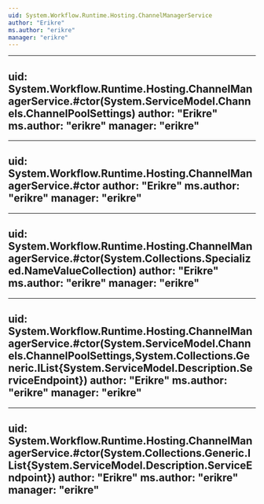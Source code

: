 ```yaml
---
uid: System.Workflow.Runtime.Hosting.ChannelManagerService
author: "Erikre"
ms.author: "erikre"
manager: "erikre"
---
```


---
uid: System.Workflow.Runtime.Hosting.ChannelManagerService.#ctor(System.ServiceModel.Channels.ChannelPoolSettings)
author: "Erikre"
ms.author: "erikre"
manager: "erikre"
---

---
uid: System.Workflow.Runtime.Hosting.ChannelManagerService.#ctor
author: "Erikre"
ms.author: "erikre"
manager: "erikre"
---

---
uid: System.Workflow.Runtime.Hosting.ChannelManagerService.#ctor(System.Collections.Specialized.NameValueCollection)
author: "Erikre"
ms.author: "erikre"
manager: "erikre"
---

---
uid: System.Workflow.Runtime.Hosting.ChannelManagerService.#ctor(System.ServiceModel.Channels.ChannelPoolSettings,System.Collections.Generic.IList{System.ServiceModel.Description.ServiceEndpoint})
author: "Erikre"
ms.author: "erikre"
manager: "erikre"
---

---
uid: System.Workflow.Runtime.Hosting.ChannelManagerService.#ctor(System.Collections.Generic.IList{System.ServiceModel.Description.ServiceEndpoint})
author: "Erikre"
ms.author: "erikre"
manager: "erikre"
---
